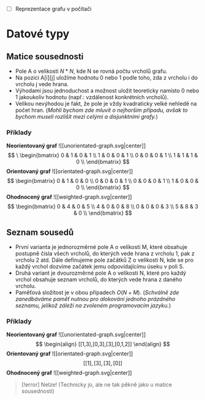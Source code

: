 - [ ] Reprezentace grafu v počítači
# Datové typy
## Matice sousednosti
- Pole A o velikosti $N*N$, kde N se rovná počtu vrcholů grafu.
- Na pozici A\[i\]\[j\] uložíme hodnotu 0 nebo 1 podle toho, zda z vrcholu i do vrcholu j vede hrana.
- Výhodami jsou jednoduchost a možnost uložit teoreticky namísto 0 nebo 1 jakoukoliv hodnotu (např.: vzdálenost konkrétních vrcholů).
- Velikou nevýhodou je fakt, že pole je vždy kvadraticky velké nehledě na počet hran. (*Mohli bychom zde mluvit o nejhorším případu, avšak to bychom museli rozlišit mezi celými a disjunktními grafy.*)
### Příklady
**Neorientovaný graf**
![[unorientated-graph.svg|center]]
$$
\
\begin{bmatrix}
0 & 1 & 0 & 1 \\
1 & 0 & 0 & 1 \\
0 & 0 & 0 & 1 \\
1 & 1 & 1 & 0 \\
\end{bmatrix}
$$
**Orientovaný graf**
![[orientated-graph.svg|center]]
$$
\begin{bmatrix}
0 & 1 & 0 & 0 \\
0 & 0 & 0 & 1 \\
0 & 0 & 0 & 1 \\
1 & 0 & 0 & 0 \\
\end{bmatrix}
$$
**Ohodnocený graf**
![[weighted-graph.svg|center]]
$$
\begin{bmatrix}
0 & 4 & 0 & 5 \\
4 & 0 & 0 & 8 \\
0 & 0 & 0 & 3 \\
5 & 8 & 3 & 0 \\
\end{bmatrix}
$$
## Seznam sousedů
- První varianta je jednorozměrné pole A o velikosti M, které obsahuje postupně čísla všech vrcholů, do kterých vede hrana z vrcholu 1, pak z vrcholu 2 atd. Dále definujeme pole začátků Z o velikosti N, kde se pro každý vrchol dozvíme začátek jemu odpovídajícímu úseku v poli S.
- Druhá variant je dvourozměrné pole A o velikosti N, které pro každý vrchol obsahuje seznam vrcholů, do kterých vede hrana z daného vrcholu.
- Paměťová složitost je v obou případech $O(N+M)$. (*Schválně zde zanedbáváme paměť nutnou pro alokování jednoho prázdného seznamu, jelikož záleží na zvoleném programovacím jazyku.*)
### Příklady
**Neorientovaný graf**
![[unorientated-graph.svg|center]]
$$
\begin{align}
[[1,3],[0,3],[3],[0,1,2]]
\end{align}
$$
**Orientovaný graf**
![[orientated-graph.svg|center]]
$$
[[1],[3],[3],[0]]
$$
**Ohodnocený graf**
![[weighted-graph.svg|center]]
> [!error] Nelze! (Technicky jo, ale ne tak pěkně jako u matice sousednosti)
